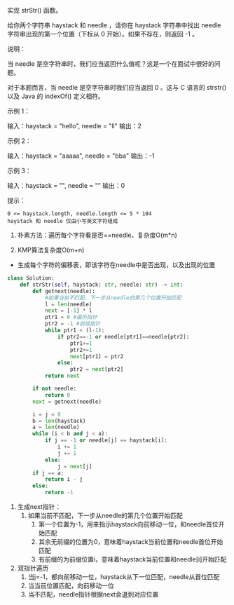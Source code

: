 实现 strStr() 函数。

给你两个字符串 haystack 和 needle ，请你在 haystack 字符串中找出 needle 字符串出现的第一个位置（下标从 0 开始）。如果不存在，则返回  -1 。

 

说明：

当 needle 是空字符串时，我们应当返回什么值呢？这是一个在面试中很好的问题。

对于本题而言，当 needle 是空字符串时我们应当返回 0 。这与 C 语言的 strstr() 以及 Java 的 indexOf() 定义相符。

 

示例 1：

输入：haystack = "hello", needle = "ll"
输出：2

示例 2：

输入：haystack = "aaaaa", needle = "bba"
输出：-1

示例 3：

输入：haystack = "", needle = ""
输出：0

 

提示：

    0 <= haystack.length, needle.length <= 5 * 104
    haystack 和 needle 仅由小写英文字符组成

1. 朴素方法：遍历每个字符看是否==needle，复杂度O(m*n)



2. KMP算法复杂度O(m+n)

- 生成每个字符的偏移表，即该字符在needle中是否出现，以及出现的位置

```python
class Solution:
    def strStr(self, haystack: str, needle: str) -> int:
        def getnext(needle):
            #如果当前不匹配，下一步从needle的第几个位置开始匹配
            l = len(needle)
            next = [-1] * l 
            ptr1 = 0 #遍历指针
            ptr2 = -1 #前缀指针
            while ptr1 < (l-1):
                if ptr2==-1 or needle[ptr1]==needle[ptr2]:
                    ptr1+=1
                    ptr2+=1
                    next[ptr1] = ptr2 
                else:
                    ptr2 = next[ptr2]
            return next

        if not needle:
            return 0
        next = getnext(needle)

        i = j = 0
        b = len(haystack)
        a = len(needle)
        while (i < b and j < a):
            if j == -1 or needle[j] == haystack[i]:
                i += 1
                j += 1
            else:
                j = next[j]
        if j == a:
            return i - j
        else:
            return -1
```

1. 生成next指针：
   1. 如果当前不匹配，下一步从needle的第几个位置开始匹配
      1. 第一个位置为-1，用来指示haystack向前移动一位，和needle首位开始匹配
      2. 其余无前缀的位置为0，意味着haystack当前位置和needle首位开始匹配
      3. 有前缀的为前缀位置i，意味着haystack当前位置和needle[i]开始匹配
2. 双指针遍历
   1. 当j=-1，都向前移动一位，haystack从下一位匹配，needle从首位匹配
   2. 当当前位置匹配，向前移动一位
   3. 当不匹配，needle指针根据next会退到对应位置
